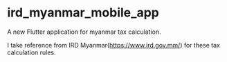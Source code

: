 # ird_myanmar_mobile_app

A new Flutter application for myanmar tax calculation.

I take reference from IRD Myanmar(https://www.ird.gov.mm/) for these tax calculation rules.